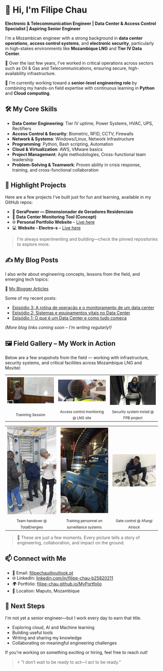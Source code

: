 # 👋 Hi, I'm Filipe Chau

**Electronic & Telecommunication Engineer | Data Center & Access Control Specialist | Aspiring Senior Engineer**

I'm a Mozambican engineer with a strong background in **data center operations**, **access control systems**, and **electronic security**, particularly in high-stakes environments like **Mozambique LNG** and **Tier IV Data Center**.

🔐 Over the last few years, I've worked in critical operations across sectors such as Oil & Gas and Telecommunications, ensuring secure, high-availability infrastructure.

🧠 I'm currently working toward a **senior-level engineering role** by combining my hands-on field expertise with continuous learning in **Python** and **Cloud computing**.


## 🛠️ My Core Skills

- **Data Center Engineering**: Tier IV uptime, Power Systems, HVAC, UPS, Rectifiers
- **Access Control & Security**: Biometric, RFID, CCTV, Firewalls
- **Network & Systems**: Windows/Linux, Network Infrastructure
- **Programming**: Python, Bash scripting, Automation
- **Cloud & Virtualization**: AWS, VMware basics
- **Project Management**: Agile methodologies, Cross-functional team leadership
- **Problem-Solving & Teamwork**: Proven ability in crisis response, training, and cross-functional collaboration


## 📌 Highlight Projects

Here are a few projects I've built just for fun and learning, available in my GitHub repos:

- 🔌 **GeraPower — Dimensionador de Geradores Residenciais**
- 🧠 **Data Center Monitoring Tool (Concept)**
- 🌐 **Personal Portfolio Website** – [Live here](https://filipe-chau.github.io/MyPortfolio/)
- 💻 **Website - Electro-s** – [Live here](https://https://electro-s.co.mz/)

> I'm always experimenting and building—check the pinned repositories to explore more.


## ✍️ My Blog Posts

I also write about engineering concepts, lessons from the field, and emerging tech topics:

📖 [My Blogger Articles](https://mozitroom.blogspot.com/search/label/filipe-chau)

Some of my recent posts:
- [Episódio 3: A rotina de operação e o monitoramento de um data center](https://mozitroom.blogspot.com/2025/06/episodio-3-rotina-de-operacao-e-o.html)
- [Episódio 2: Sistemas e equipamentos vitais no Data Center](https://mozitroom.blogspot.com/2025/06/episodio-2-sistemas-e-equipamentos.html)
- [Episódio 1: O que é um Data Center e como tudo começa](https://mozitroom.blogspot.com/2025/06/episodio-1-o-que-e-um-data-center-e.html)

*(More blog links coming soon – I'm writing regularly!)*


## 🖼️ Field Gallery – My Work in Action

Below are a few snapshots from the field — working with infrastructure, security systems, and critical facilities across Mozambique LNG and Movitel:

<table>
  <tr>
    <td><img src="img/slide-1.jpeg" width="250"/></td>
    <td><img src="img/slide-2.jpeg" width="250"/></td>
    <td><img src="img/slide-3.png" width="250"/></td>
  </tr>
  <tr>
    <td align="center"><sub>Tranining Session </sub></td>
    <td align="center"><sub>Access control monitoring @ LNG site</sub></td>
    <td align="center"><sub>Security system install @ FPB project</sub></td>
  </tr>
</table>

<table>
  <tr>
    <td><img src="img/slide-4.jpeg" width="250"/></td>
    <td><img src="img/slide-5.jpeg" width="250"/></td>
    <td><img src="img/slide-6.jpeg" width="250"/></td>
  </tr>
  <tr>
    <td align="center"><sub>Team handover @ TotalEnergies</sub></td>
    <td align="center"><sub>Training personnel on surveillance systems</sub></td>
    <td align="center"><sub>Gate control @ Afungi Airlock</sub></td>
  </tr>
</table>

> 📸 These are just a few moments. Every picture tells a story of engineering, collaboration, and impact on the ground.


## 📫 Connect with Me

- 📧 Email: [filipechau@outlook.pt](mailto:filipechau@outlook.pt)
- 🌐 LinkedIn: [linkedin.com/in/filipe-chau-b25820211](https://www.linkedin.com/in/filipe-chau-b25820211)
- 🌍 Portfolio: [filipe-chau.github.io/MyPortfolio](https://filipe-chau.github.io/MyPortfolio)
- 📍 Location: Maputo, Mozambique


## 🎯 Next Steps

I'm not yet a senior engineer—but I work every day to earn that title.

- Exploring cloud, AI and Machine learning
- Building useful tools
- Writing and sharing my knowledge
- Collaborating on meaningful engineering challenges

If you're working on something exciting or hiring, feel free to reach out!


> ⚡ “I don’t wait to be ready to act—I act to be ready.”

